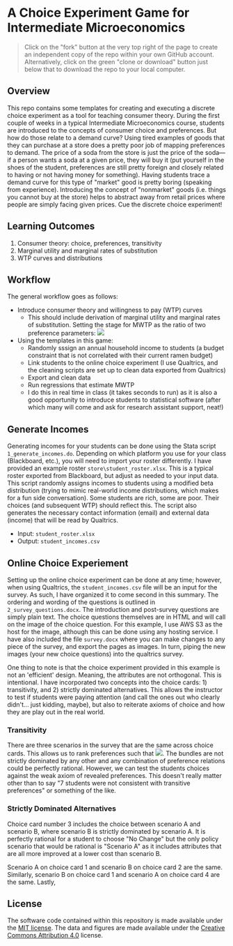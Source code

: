 # A Choice Experiment Game for Intermediate Microeconomics

> Click on the "fork" button at the very top right of the page to create an independent copy of the repo within your own GitHub account. Alternatively, click on the green "clone or download" button just below that to download the repo to your local computer.

## Overview

This repo contains some templates for creating and executing a discrete choice experiment as a tool for teaching consumer theory. During the first couple of weeks in a typical Intermediate Microeconomics course, students are introduced to the concepts of consumer choice and preferences. But how do those relate to a demand curve? Using tired examples of goods that they can purchase at a store does a pretty poor job of mapping preferences to demand. The price of a soda from the store is just the price of the soda—if a person wants a soda at a given price, they will buy it (put yourself in the shoes of the student, preferences are still pretty foreign and closely related to having or not having money for something). Having students trace a demand curve for this type of "market" good is pretty boring (speaking from experience). Introducing the concept of "nonmarket" goods (i.e. things you cannot buy at the store) helps to abstract away from retail prices where people are simply facing given prices. Cue the discrete choice experiment! 

## Learning Outcomes

1. Consumer theory: choice, preferences, transitivity
2. Marginal utility and marginal rates of substitution
4. WTP curves and distributions

## Workflow

The general workflow goes as follows: 

- Introduce consumer theory and willingness to pay (WTP) curves
  - This should include derivation of marginal utility and marginal rates of substitution. Setting the stage for MWTP as the ratio of two preference parameters: <img src="https://latex.codecogs.com/gif.latex?MU_{x}/MU_{\$}" /> 
- Using the templates in this game: 
  - Randomly sssign an annual household income to students (a budget constraint that is not correlated with their current ramen budget)
  - Link students to the online choice experiment (I use Qualtrics, and the cleaning scripts are set up to clean data exported from Qualtrics)
  - Export and clean data
  - Run regressions that estimate MWTP
   - I do this in real time in class (it takes seconds to run) as it is also a good opportunity to introduce students to statistical software (after which many will come and ask for research assistant support, neat!) 

## Generate Incomes 

Generating incomes for your students can be done using the Stata script `1_generate_incomes.do`. Depending on which platform you use for your class (Blackboard, etc.), you will need to import your roster differently. I have provided an example roster `store\student_roster.xlsx`. This is a typical roster exported from Blackboard, but adjust as needed to your input data. This script randomly assigns incomes to students using a modified beta distribution (trying to mimic real-world income distributions, which makes for a fun side conversation). Some students are rich, some are poor. Their choices (and subsequent WTP) should reflect this. The script also generates the necessary contact information (email) and external data (income) that will be read by Qualtrics. 

- Input: `student_roster.xlsx`
- Output: `student_incomes.csv`

## Online Choice Experiement

Setting up the online choice experiment can be done at any time; however, when using Qualtrics, the `student_incomes.csv` file will be an input for the survey. As such, I have organized it to come second in this summary. The ordering and wording of the questions is outlined in `2_survey_questions.docx`. The introduction and post-survey questions are simply plain text. The choice questions themselves are in HTML and will call on the image of the choice question. For this example, I use AWS S3 as the host for the image, although this can be done using any hosting service. I have also included the file `survey.docx` where you can make changes to any piece of the survey, and export the pages as images. In turn, piping the new images (your new choice questions) into the qualtrics survey. 

One thing to note is that the choice experiment provided in this example is not an 'efficient' design. Meaning, the attributes are not orthogonal. This is intentional. I have incorporated two concepts into the choice cards: 1) transitivity, and 2) strictly dominated alternatives. This allows the instructor to test if students were paying attention (and call the ones out who clearly didn't... just kidding, maybe), but also to reiterate axioms of choice and how they are play out in the real world. 

### Transitivity

There are three scenarios in the survey that are the same across choice cards. This allows us to rank preferences such that <img src="https://latex.codecogs.com/gif.latex?A\succsim B\succsim C" />. The bundles are not strictly dominated by any other and any combination of preference relations could be perfectly rational. However, we can test the students choices against the weak axiom of revealed preferences. This doesn't really matter other than to say "7 students were not consistent with transitive preferences" or something of the like. 

 ### Strictly Dominated Alternatives

Choice card number 3 includes the choice between scenario A and scenario B, where scenario B is strictly dominated by scenario A. It is perfectly rational for a student to choose "No Change" but the only policy scenario that would be rational is "Scenario A" as it includes attributes that are all more improved at a lower cost than scenario B. 

Scenario A on choice card 1 and scenario B on choice card 2 are the same. Similarly, scenario B on choice card 1 and scenario A on choice card 4 are the same. Lastly,


## License

The software code contained within this repository is made available under the [MIT license](http://opensource.org/licenses/mit-license.php). The data and figures are made available under the [Creative Commons Attribution 4.0](https://creativecommons.org/licenses/by/4.0/) license.
